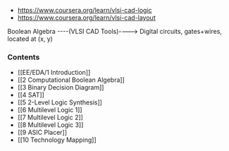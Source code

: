 * https://www.coursera.org/learn/vlsi-cad-logic
* https://www.coursera.org/learn/vlsi-cad-layout

Boolean Algebra ----(VLSI CAD Tools)----> Digital circuits, gates+wires, located at (x, y)

### Contents

* [[EE/EDA/1 Introduction]]
* [[2 Computational Boolean Algebra]]
* [[3 Binary Decision Diagram]]
* [[4 SAT]]
* [[5 2-Level Logic Synthesis]]
* [[6 Multilevel Logic 1]]
* [[7 Multilevel Logic 2]]
* [[8 Multilevel Logic 3]]
* [[9 ASIC Placer]]
* [[10 Technology Mapping]]